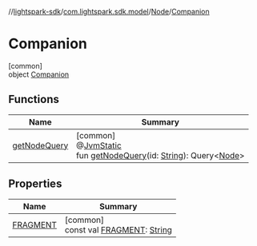 //[lightspark-sdk](../../../../index.md)/[com.lightspark.sdk.model](../../index.md)/[Node](../index.md)/[Companion](index.md)

# Companion

[common]\
object [Companion](index.md)

## Functions

| Name | Summary |
|---|---|
| [getNodeQuery](get-node-query.md) | [common]<br>@[JvmStatic](https://kotlinlang.org/api/latest/jvm/stdlib/kotlin.jvm/-jvm-static/index.html)<br>fun [getNodeQuery](get-node-query.md)(id: [String](https://kotlinlang.org/api/latest/jvm/stdlib/kotlin/-string/index.html)): Query&lt;[Node](../index.md)&gt; |

## Properties

| Name | Summary |
|---|---|
| [FRAGMENT](-f-r-a-g-m-e-n-t.md) | [common]<br>const val [FRAGMENT](-f-r-a-g-m-e-n-t.md): [String](https://kotlinlang.org/api/latest/jvm/stdlib/kotlin/-string/index.html) |
